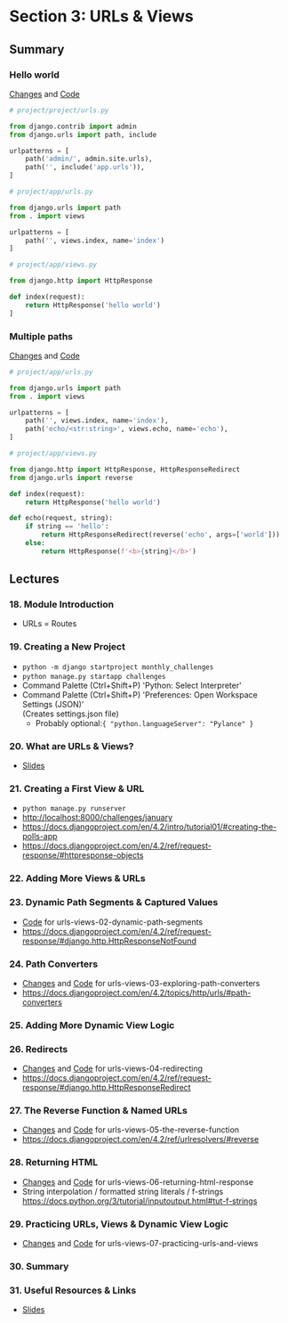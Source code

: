 # Section 3: URLs & Views

## Summary

### Hello world

[Changes](https://github.com/adibaba/Python-Django-The-Practical-Guide/compare/00e937b..cbe01bf) and
[Code](https://github.com/adibaba/Python-Django-The-Practical-Guide/tree/cbe01bff248a4a9f1370b7291b26f18293cbdfe9/project)

```python
# project/project/urls.py

from django.contrib import admin
from django.urls import path, include

urlpatterns = [
    path('admin/', admin.site.urls),
    path('', include('app.urls')),
]
```

```python
# project/app/urls.py

from django.urls import path
from . import views

urlpatterns = [
    path('', views.index, name='index')
]
```

```python
# project/app/views.py

from django.http import HttpResponse

def index(request):
    return HttpResponse('hello world')
]
```

### Multiple paths

[Changes](https://github.com/adibaba/Python-Django-The-Practical-Guide/compare/cbe01bf..bf347f6) and
[Code](https://github.com/adibaba/Python-Django-The-Practical-Guide/tree/bf347f6ce83d19a654fc2cdbeff1d569d73d8db4/project)

```python
# project/app/urls.py

from django.urls import path
from . import views

urlpatterns = [
    path('', views.index, name='index'),
    path('echo/<str:string>', views.echo, name='echo'),
]
```

```python
# project/app/views.py

from django.http import HttpResponse, HttpResponseRedirect
from django.urls import reverse

def index(request):
    return HttpResponse('hello world')

def echo(request, string):
    if string == 'hello':
        return HttpResponseRedirect(reverse('echo', args=['world']))
    else:
        return HttpResponse(f'<b>{string}</b>')
```


## Lectures

### 18. Module Introduction

- URLs = Routes

### 19. Creating a New Project

- `python -m django startproject monthly_challenges`
- `python manage.py startapp challenges`
- Command Palette (Ctrl+Shift+P) 'Python: Select Interpreter'
- Command Palette (Ctrl+Shift+P) 'Preferences: Open Workspace Settings (JSON)'  
  (Creates settings.json file)
	-  Probably optional:`{ "python.languageServer": "Pylance" }`

### 20. What are URLs & Views?

- [Slides](https://github.com/adibaba/django-practical-guide-course-code/blob/urls-views-zz-extra-files/slides/slides.pdf)

### 21. Creating a First View & URL

- `python manage.py runserver`
- [http://localhost:8000/challenges/january](http://localhost:8000/challenges/january)
- https://docs.djangoproject.com/en/4.2/intro/tutorial01/#creating-the-polls-app
- https://docs.djangoproject.com/en/4.2/ref/request-response/#httpresponse-objects

### 22. Adding More Views & URLs

### 23. Dynamic Path Segments & Captured Values

- [Code](https://github.com/adibaba/django-practical-guide-course-code/tree/urls-views-02-dynamic-path-segments)
  for urls-views-02-dynamic-path-segments
- https://docs.djangoproject.com/en/4.2/ref/request-response/#django.http.HttpResponseNotFound

### 24. Path Converters

- [Changes](https://github.com/adibaba/django-practical-guide-course-code/compare/bb13fa8..8a353a6) and
  [Code](https://github.com/adibaba/django-practical-guide-course-code/tree/urls-views-03-exploring-path-converters)
  for urls-views-03-exploring-path-converters
- https://docs.djangoproject.com/en/4.2/topics/http/urls/#path-converters

### 25. Adding More Dynamic View Logic

### 26. Redirects

- [Changes](https://github.com/adibaba/django-practical-guide-course-code/compare/8a353a6..eeaa22d) and
  [Code](https://github.com/adibaba/django-practical-guide-course-code/tree/urls-views-04-redirecting)
  for urls-views-04-redirecting
- https://docs.djangoproject.com/en/4.2/ref/request-response/#django.http.HttpResponseRedirect

### 27. The Reverse Function & Named URLs

- [Changes](https://github.com/adibaba/django-practical-guide-course-code/compare/eeaa22d..e423b06) and
  [Code](https://github.com/adibaba/django-practical-guide-course-code/tree/urls-views-05-the-reverse-function)
  for urls-views-05-the-reverse-function
- https://docs.djangoproject.com/en/4.2/ref/urlresolvers/#reverse

### 28. Returning HTML

- [Changes](https://github.com/adibaba/django-practical-guide-course-code/compare/e423b06..11c7c77) and
  [Code](https://github.com/adibaba/django-practical-guide-course-code/tree/urls-views-06-returning-html-response)
  for urls-views-06-returning-html-response
- String interpolation / formatted string literals / f-strings  
  https://docs.python.org/3/tutorial/inputoutput.html#tut-f-strings

### 29. Practicing URLs, Views & Dynamic View Logic

- [Changes](https://github.com/adibaba/django-practical-guide-course-code/compare/11c7c77..b3a97ef) and
  [Code](https://github.com/adibaba/django-practical-guide-course-code/tree/urls-views-07-practicing-urls-and-views)
  for urls-views-07-practicing-urls-and-views

### 30. Summary

### 31. Useful Resources & Links

- [Slides](https://github.com/adibaba/django-practical-guide-course-code/blob/urls-views-zz-extra-files/slides/slides.pdf)